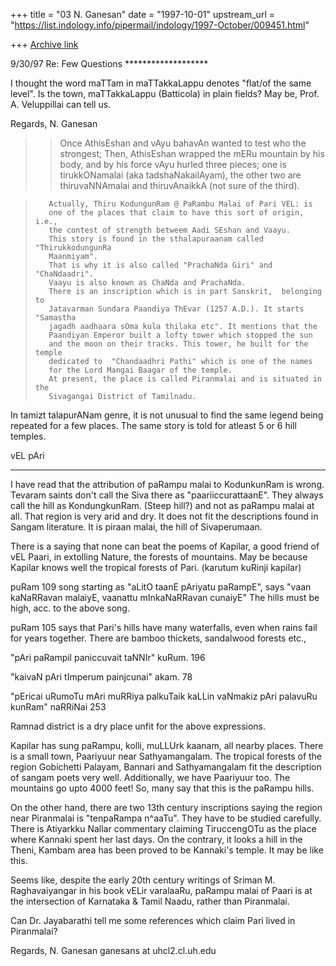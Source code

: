 +++
title = "03 N. Ganesan"
date = "1997-10-01"
upstream_url = "https://list.indology.info/pipermail/indology/1997-October/009451.html"

+++
[Archive link](https://list.indology.info/pipermail/indology/1997-October/009451.html)

9/30/97
                Re: Few Questions
               *******************

I thought the word maTTam in maTTakkaLappu denotes "flat/of the
same level". Is the town, maTTakkaLappu (Batticola) in plain
fields? May be, Prof. A. Veluppillai can tell us.

Regards,
N. Ganesan

>>Once AthisEshan and vAyu bahavAn wanted to test who the strongest; Then,
>>AthisEshan wrapped the mERu mountain by his body, and by his force vAyu
>>hurled three pieces; one is tirukkONamalai (aka tadshaNakailAyam), the other
>>two are thiruvaNNAmalai and thiruvAnaikkA (not sure of the third).


>        Actually, Thiru KodungunRam @ PaRambu Malai of Pari VEL: is
>        one of the places that claim to have this sort of origin, i.e.,
>        the contest of strength betweem Aadi SEshan and Vaayu.
>        This story is found in the sthalapuraanam called "ThirukkodungunRa
>        Maanmiyam".
>        That is why it is also called "PrachaNda Giri" and "ChaNdaadri".
>        Vaayu is also known as ChaNda and PrachaNda.
>        There is an inscription which is in part Sanskrit,  belonging to
>        Jatavarman Sundara Paandiya ThEvar (1257 A.D.). It starts  "Samastha
>        jagadh aadhaara sOma kula thilaka etc". It mentions that the
>        Paandiyan Emperor built a lofty tower which stopped the sun
>        and the moon on their tracks. This tower, he built for the temple
>        dedicated to  "Chandaadhri Pathi" which is one of the names
>        for the Lord Mangai Baagar of the temple.
>        At present, the place is called Piranmalai and is situated in the
>        Sivagangai District of Tamilnadu.

In  tamizt talapurANam  genre, it is not unusual to find the same legend
being repeated for a few places. The same story is told for atleast 5 or 6
hill temples.


  vEL pAri
  ********
I have read that the attribution of paRampu malai to
KodunkunRam is wrong. Tevaram saints don't call
the Siva there as "paariiccurattaanE". They always call the hill
as KondungkunRam. (Steep hill?) and not as paRampu malai at all.
That region is very arid and dry. It does not fit the
descriptions found in Sangam literature. It is piraan malai,
the hill of Sivaperumaan.

There is a saying that none can beat the poems of Kapilar,
a good friend of vEL Paari, in extolling Nature, the forests
of mountains. May be because Kapilar knows well the tropical forests
of Pari. (karutum kuRinji kapilar)

puRam 109 song starting as "aLitO taanE pAriyatu paRampE",
says "vaan kaNaRRavan malaiyE,  vaanattu mInkaNaRRavan cunaiyE"
The hills must be high, acc. to the above song.

puRam 105 says that Pari's hills have many waterfalls, even when
rains fail for years together. There are bamboo thickets, sandalwood
forests etc.,

"pAri paRampil paniccuvait taNNIr"  kuRum. 196

"kaivaN pAri tImperum painjcunai" akam. 78

"pEricai uRumoTu mAri muRRiya palkuTaik kaLLin
vaNmakiz pAri palavuRu kunRam" naRRiNai 253

Ramnad district is a dry place unfit for the above expressions.

Kapilar has sung paRampu, kolli, muLLUrk kaanam, all nearby places.
There is a small town, Paariyuur near Sathyamangalam.
The tropical forests of the region Gobichetti Palayam,
Bannari and Sathyamangalam fit the description of sangam poets
very well. Additionally, we have Paariyuur too. The mountains
go upto 4000 feet! So, many say that this is the paRampu hills.

On the other hand, there are two 13th century inscriptions
saying the region near Piranmalai is "tenpaRampa n^aaTu".
They have to be studied carefully. There is Atiyarkku Nallar
commentary claiming TiruccengOTu as the place where Kannaki
spent her last days. On the contrary, it looks a hill in the
Theni, Kambam area has been proved to be Kannaki's temple.
It may be like this.

Seems like, despite the early 20th century writings of Sriman M. Raghavaiyangar
in his book vELir varalaaRu, paRampu malai of Paari
is at the intersection of Karnataka & Tamil Naadu,
rather than Piranmalai.

Can Dr. Jayabarathi tell me some references which claim
Pari lived in Piranmalai?

Regards,
N. Ganesan
ganesans at uhcl2.cl.uh.edu



